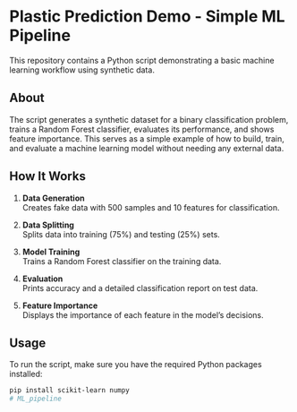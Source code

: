 # Plastic Prediction Demo - Simple ML Pipeline

This repository contains a Python script demonstrating a basic machine learning workflow using synthetic data.

## About

The script generates a synthetic dataset for a binary classification problem, trains a Random Forest classifier, evaluates its performance, and shows feature importance. This serves as a simple example of how to build, train, and evaluate a machine learning model without needing any external data.

## How It Works

1. **Data Generation**  
   Creates fake data with 500 samples and 10 features for classification.

2. **Data Splitting**  
   Splits data into training (75%) and testing (25%) sets.

3. **Model Training**  
   Trains a Random Forest classifier on the training data.

4. **Evaluation**  
   Prints accuracy and a detailed classification report on test data.

5. **Feature Importance**  
   Displays the importance of each feature in the model’s decisions.

## Usage

To run the script, make sure you have the required Python packages installed:

```bash
pip install scikit-learn numpy
# ML_pipeline
